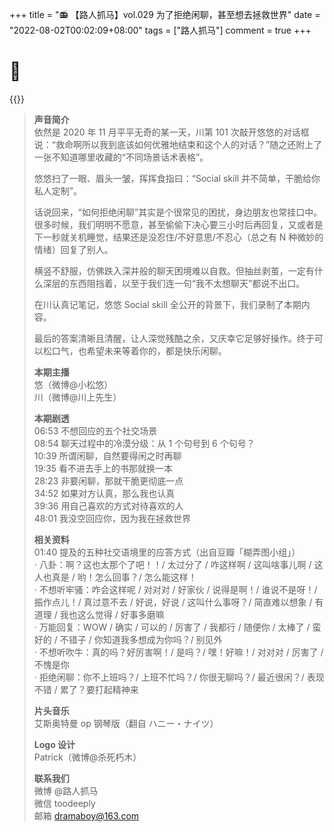 +++
title = "📻 【路人抓马】vol.029 为了拒绝闲聊，甚至想去拯救世界"
date = "2022-08-02T00:02:09+08:00"
tags = ["路人抓马"]
comment = true
+++

# 🎲

{{<music url="https://link.jscdn.cn/1drv/aHR0cHM6Ly8xZHJ2Lm1zL3UvcyFBbEdINUpERFN3Z3RpSlVGU0d6OHMtWFotbFVkZmc_ZT1ldk1aM0c.m4a" name="vol.029 为了拒绝闲聊，甚至想去拯救世界" artist="路人抓马" cover="https://link.jscdn.cn/1drv/aHR0cHM6Ly8xZHJ2Lm1zL3UvcyFBbEdINUpERFN3Z3RpSlVEYmtId2lHS3dKc293OEE_ZT1RTndLU1c.jpg" mutex=false >}}

> **声音简介**  
> 依然是 2020 年 11 月平平无奇的某一天，川第 101 次敲开悠悠的对话框说：“救命啊所以我到底该如何优雅地结束和这个人的对话？”随之还附上了一张不知道哪里收藏的“不同场景话术表格”。
>
> 悠悠扫了一眼、眉头一皱，挥挥食指曰：“Social skill 并不简单，干脆给你私人定制”。
>
> 话说回来，“如何拒绝闲聊”其实是个很常见的困扰，身边朋友也常挂口中。很多时候，我们明明不愿意，甚至偷偷下决心要三小时后再回复，又或者是下一秒就关机睡觉，结果还是没忍住/不好意思/不忍心（总之有 N 种微妙的情绪）回复了别人。
>
> 横竖不舒服，仿佛跌入深井般的聊天困境难以自救。但抽丝剥茧，一定有什么深层的东西阻挡着，以至于我们连一句“我不太想聊天”都说不出口。
>
> 在川认真记笔记，悠悠 Social skill 全公开的背景下，我们录制了本期内容。
>
> 最后的答案清晰且清醒，让人深觉残酷之余，又庆幸它足够好操作。终于可以松口气，也希望未来等着你的，都是快乐闲聊。
>
> **本期主播**  
> 悠（微博@小松悠）  
> 川（微博@川上先生）
>
> **本期剧透**  
> 06:53 不想回应的五个社交场景  
> 08:54 聊天过程中的冷漠分级：从 1 个句号到 6 个句号？  
> 10:39 所谓闲聊，自然要得闲之时再聊  
> 19:35 看不进去手上的书那就换一本  
> 28:23 非要闲聊，那就干脆更彻底一点  
> 34:52 如果对方认真，那么我也认真  
> 39:36 用自己喜欢的方式对待喜欢的人  
> 48:01 我没空回应你，因为我在拯救世界
>
> **相关资料**  
> 01:40 提及的五种社交语境里的应答方式（出自豆瓣「糊弄图小组」）  
> · 八卦：啊？这也太那个了吧！！/ 太过分了 / 咋这样啊 / 这叫啥事儿啊 / 这人也真是 / 哟！怎么回事？/ 怎么能这样！  
> · 不想听牢骚：咋会这样呢 / 对对对 / 好家伙 / 说得是啊！/ 谁说不是呀！/ 振作点儿！/ 真过意不去 / 好说，好说 / 这叫什么事呀？/ 简直难以想象 / 有道理 / 我也这么觉得 / 好事多磨嘛  
> · 万能回复：WOW / 确实 / 可以的 / 厉害了 / 我都行 / 随便你 / 太棒了 / 蛮好的 / 不错子 / 你知道我多想成为你吗？/ 别见外  
> · 不想听吹牛：真的吗？好厉害啊！/ 是吗？/ 嘿！好嘛！/ 对对对 / 厉害了 / 不愧是你  
> · 拒绝闲聊：你不上班吗？/ 上班不忙吗？/ 你很无聊吗？/ 最近很闲？/ 表现不错 / 累了？要打起精神来
>
> **片头音乐**  
> 艾斯奥特曼 op 钢琴版（翻自 ハニー・ナイツ）
>
> **Logo 设计**  
> Patrick（微博@杀死朽木）
>
> **联系我们**  
> 微博 @路人抓马  
> 微信 toodeeply  
> 邮箱 dramaboy@163.com
